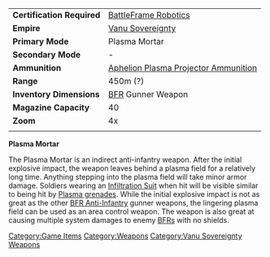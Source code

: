 |                            |                                                                                         |
|----------------------------|-----------------------------------------------------------------------------------------|
| **Certification Required** | [BattleFrame Robotics](BattleFrame_Robotics "wikilink")                                 |
| **Empire**                 | [Vanu Sovereignty](Vanu_Sovereignty "wikilink")                                         |
| **Primary Mode**           | Plasma Mortar                                                                           |
| **Secondary Mode**         | \-                                                                                      |
| **Ammunition**             | [Aphelion Plasma Projector Ammunition](Aphelion_Plasma_Projector_Ammunition "wikilink") |
| **Range**                  | 450m (?)                                                                                |
| **Inventory Dimensions**   | [BFR](BFR "wikilink") Gunner Weapon                                                     |
| **Magazine Capacity**      | 40                                                                                      |
| **Zoom**                   | 4x                                                                                      |
|                            |                                                                                         |

**Plasma Mortar**

The Plasma Mortar is an indirect anti-infantry weapon. After the initial
explosive impact, the weapon leaves behind a plasma field for a
relatively long time. Anything stepping into the plasma field will take
minor armor damage. Soldiers wearing an [Infiltration
Suit](Infiltration_Suit "wikilink") when hit will be visible similar to
being hit by [Plasma grenades](Plasma_grenade "wikilink"). While the
initial explosive impact is not as great as the other [BFR
Anti-Infantry](BFR_Anti-Infantry "wikilink") gunner weapons, the
lingering plasma field can be used as an area control weapon. The weapon
is also great at causing multiple system damages to enemy
[BFRs](BFR "wikilink") with no shields.

[Category:Game Items](Category:Game_Items "wikilink")
[Category:Weapons](Category:Weapons "wikilink") [Category:Vanu
Sovereignty Weapons](Category:Vanu_Sovereignty_Weapons "wikilink")